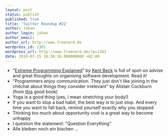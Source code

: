 ```yaml
---
layout: post
status: publish
published: true
title: 'Twitter Roundup #22'
author: Johan
author_login: johan
author_email:
author_url: http://www.freenerd.de
wordpress_id: 1381
wordpress_url: http://www.freenerd.de/?p=1381
date: 2010-07-15 10:20:18.000000000 +02:00
---
```

<ul>
	<li>"<a href="http://www.amazon.com/Extreme-Programming-Explained-Embrace-Change/dp/0321278658/ref=tmm_pap_title_0">Extreme Programming Explained</a>" by <a href="http://www.twitter.com/kentbeck">Kent Beck</a> is full of spot-on advise and great thoughts on organising software development. Read it!</li>
	<li>"Programmers enjoy communication. They just don't like joining in the chitchat about things they consider irrelevant" by Alistair Cockburn (from <a href="http://www.amazon.com/Agile-Software-Development-Alistair-Cockburn/dp/020169969">this</a> good book)</li>
	<li>Yoga is a good thing (yes, i mean stretching your body!)</li>
	<li>If you want to stop a bad habit, the best way is to just stop. And every time you want to fall back, remind yourself exactly why you stopped</li>
	<li>Thinking too much about opportunity cost is a great way to become unhappy</li>
	<li>I question the statement: "Question Everything"</li>
	<li>Alle bleiben noch ein bischen ...</li>
</ul>

